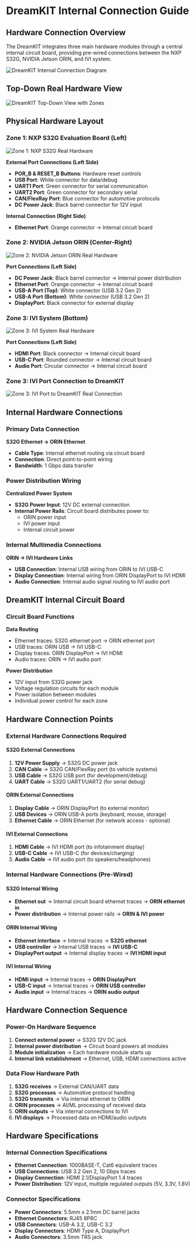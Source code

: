 # DreamKIT Internal Connection Guide

## Hardware Connection Overview

The DreamKIT integrates three main hardware modules through a central internal circuit board, providing pre-wired connections between the NXP S32G, NVIDIA Jetson ORIN, and IVI system.

![DreamKIT Internal Connection Diagram](images/Combined-System-TopView.png)

## Top-Down Real Hardware View

![DreamKIT Top-Down View with Zones](images/zones/top-down.png)

## Physical Hardware Layout

### Zone 1: NXP S32G Evaluation Board (Left)

![Zone 1: NXP S32G Real Hardware](images/zones/zone1-nxp-s32g-real.png)

**External Port Connections (Left Side)**
- **POR_B & RESET_B Buttons**: Hardware reset controls
- **USB Port**: White connector for data/debug
- **UART1 Port**: Green connector for serial communication
- **UART2 Port**: Green connector for secondary serial
- **CAN/FlexRay Port**: Blue connector for automotive protocols
- **DC Power Jack**: Black barrel connector for 12V input

**Internal Connection (Right Side)**
- **Ethernet Port**: Orange connector → Internal circuit board

### Zone 2: NVIDIA Jetson ORIN (Center-Right)

![Zone 2: NVIDIA Jetson ORIN Real Hardware](images/zones/zone2-nvidia-orin-real.png)

**Port Connections (Left Side)**
- **DC Power Jack**: Black barrel connector → Internal power distribution
- **Ethernet Port**: Orange connector → Internal circuit board  
- **USB-A Port (Top)**: White connector (USB 3.2 Gen 2)
- **USB-A Port (Bottom)**: White connector (USB 3.2 Gen 2)
- **DisplayPort**: Black connector for external display

### Zone 3: IVI System (Bottom)

![Zone 3: IVI System Real Hardware](images/zones/zone3-ivi-system-real.png)

**Port Connections (Left Side)**
- **HDMI Port**: Black connector → Internal circuit board
- **USB-C Port**: Rounded connector → Internal circuit board
- **Audio Port**: Circular connector → Internal circuit board

### Zone 3: IVI Port Connection to DreamKIT

![Zone 3: IVI Port to DreamKIT Real Connection](images/zones/zone3-ivi-to-dreamkit-port.png)

## Internal Hardware Connections

### Primary Data Connection
**S32G Ethernet → ORIN Ethernet**
- **Cable Type**: Internal ethernet routing via circuit board
- **Connection**: Direct point-to-point wiring
- **Bandwidth**: 1 Gbps data transfer

### Power Distribution Wiring
**Centralized Power System**
- **S32G Power Input**: 12V DC external connection
- **Internal Power Rails**: Circuit board distributes power to:
  - ORIN power input
  - IVI power input  
  - Internal circuit power

### Internal Multimedia Connections
**ORIN → IVI Hardware Links**
- **USB Connection**: Internal USB wiring from ORIN to IVI USB-C
- **Display Connection**: Internal wiring from ORIN DisplayPort to IVI HDMI
- **Audio Connection**: Internal audio signal routing to IVI audio port

## DreamKIT Internal Circuit Board

### Circuit Board Functions
**Data Routing**
- Ethernet traces: S32G ethernet port → ORIN ethernet port
- USB traces: ORIN USB → IVI USB-C  
- Display traces: ORIN DisplayPort → IVI HDMI
- Audio traces: ORIN → IVI audio port

**Power Distribution**
- 12V input from S32G power jack
- Voltage regulation circuits for each module
- Power isolation between modules
- Individual power control for each zone

## Hardware Connection Points

### External Hardware Connections Required

#### S32G External Connections
1. **12V Power Supply** → S32G DC power jack
2. **CAN Cable** → S32G CAN/FlexRay port (to vehicle systems)
3. **USB Cable** → S32G USB port (for development/debug)
4. **UART Cable** → S32G UART1/UART2 (for serial debug)

#### ORIN External Connections  
1. **Display Cable** → ORIN DisplayPort (to external monitor)
2. **USB Devices** → ORIN USB-A ports (keyboard, mouse, storage)
3. **Ethernet Cable** → ORIN Ethernet (for network access - optional)

#### IVI External Connections
1. **HDMI Cable** → IVI HDMI port (to infotainment display)
2. **USB-C Cable** → IVI USB-C (for devices/charging)
3. **Audio Cable** → IVI audio port (to speakers/headphones)

### Internal Hardware Connections (Pre-Wired)

#### S32G Internal Wiring
- **Ethernet out** → Internal circuit board ethernet traces → **ORIN ethernet in**
- **Power distribution** → Internal power rails → **ORIN & IVI power**

#### ORIN Internal Wiring  
- **Ethernet interface** → Internal traces → **S32G ethernet**
- **USB controller** → Internal USB traces → **IVI USB-C**
- **DisplayPort output** → Internal display traces → **IVI HDMI input**

#### IVI Internal Wiring
- **HDMI input** → Internal traces → **ORIN DisplayPort**
- **USB-C input** → Internal traces → **ORIN USB controller**
- **Audio input** → Internal traces → **ORIN audio output**

## Hardware Connection Sequence

### Power-On Hardware Sequence
1. **Connect external power** → S32G 12V DC jack
2. **Internal power distribution** → Circuit board powers all modules
3. **Module initialization** → Each hardware module starts up
4. **Internal link establishment** → Ethernet, USB, HDMI connections active

### Data Flow Hardware Path
1. **S32G receives** → External CAN/UART data
2. **S32G processes** → Automotive protocol handling  
3. **S32G transmits** → Via internal ethernet to ORIN
4. **ORIN processes** → AI/ML processing of received data
5. **ORIN outputs** → Via internal connections to IVI
6. **IVI displays** → Processed data on HDMI/audio outputs

## Hardware Specifications

### Internal Connection Specifications
- **Ethernet Connection**: 1000BASE-T, Cat6 equivalent traces
- **USB Connections**: USB 3.2 Gen 2, 10 Gbps traces  
- **Display Connection**: HDMI 2.1/DisplayPort 1.4 traces
- **Power Distribution**: 12V input, multiple regulated outputs (5V, 3.3V, 1.8V)

### Connector Specifications
- **Power Connectors**: 5.5mm x 2.1mm DC barrel jacks
- **Ethernet Connectors**: RJ45 8P8C
- **USB Connectors**: USB-A 3.2, USB-C 3.2
- **Display Connectors**: HDMI Type A, DisplayPort
- **Audio Connectors**: 3.5mm TRS jack

